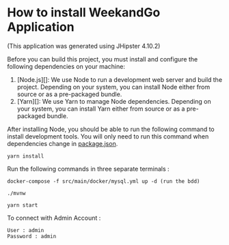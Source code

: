 # How to install WeekandGo Application
(This application was generated using JHipster 4.10.2)


Before you can build this project, you must install and configure the following dependencies on your machine:

1. [Node.js][]: We use Node to run a development web server and build the project.
   Depending on your system, you can install Node either from source or as a pre-packaged bundle.
2. [Yarn][]: We use Yarn to manage Node dependencies.
   Depending on your system, you can install Yarn either from source or as a pre-packaged bundle.

After installing Node, you should be able to run the following command to install development tools.
You will only need to run this command when dependencies change in [package.json](package.json).

    yarn install

Run the following commands in three separate terminals :

  	docker-compose -f src/main/docker/mysql.yml up -d (run the bdd)

    ./mvnw

    yarn start

To connect with Admin Account :
    
    User : admin
    Password : admin
